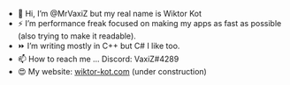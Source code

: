 - 👋 Hi, I’m @MrVaxiZ but my real name is Wiktor Kot                                                                                                                                                                                                                                                                                                                                                            
- ⚡  I’m performance freak focused on making my apps as fast as possible (also trying to make it readable).
- ⏩ I’m writing mostly in C++ but C# I like too.
- 📫 How to reach me ... Discord: VaxiZ#4289 
- :heart_eyes: My website: [wiktor-kot.com](https://wiktor-kot.com/) (under construction)

